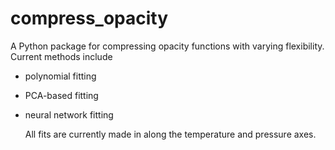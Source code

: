 # compress_opacity

A Python package for compressing opacity functions with varying flexibility. Current methods include
- polynomial fitting
- PCA-based fitting
- neural network fitting


  All fits are currently made in along the temperature and pressure axes. 
